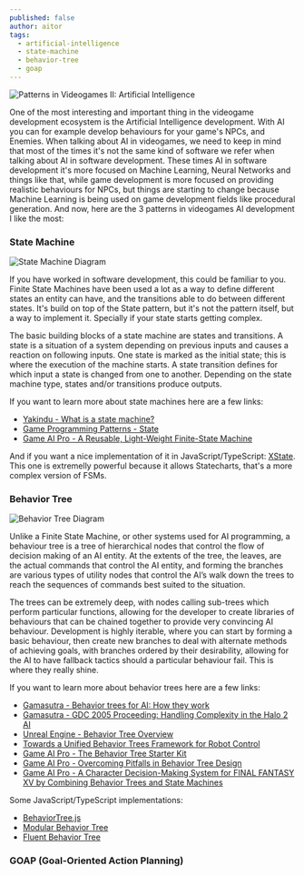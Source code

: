 ```yaml
---
published: false
author: aitor
tags:
  - artificial-intelligence
  - state-machine
  - behavior-tree
  - goap
---
```

![Patterns in Videogames II: Artificial Intelligence]({{site.baseurl}}/images/patterns-in-videogames-ii-artificial-intelligence.png)

One of the most interesting and important thing in the videogame development ecosystem is the Artificial Intelligence development. With AI you can for example develop behaviours for your game's NPCs, and Enemies. When talking about AI in videogames, we need to keep in mind that most of the times it's not the same kind of software we refer when talking about AI in software development. These times AI in software development it's more focused on Machine Learning, Neural Networks and things like that, while game development is more focused on providing realistic behaviours for NPCs, but things are starting to change because Machine Learning is being used on game development fields like procedural generation.
And now, here are the 3 patterns in videogames AI development I like the most:

### State Machine

![State Machine Diagram](http://www.plantuml.com/plantuml/png/SoWkIImgAStDuOhMYbNGrRLJy4zBu-824WeWTfw2bK9IQKb9Vbv1KMfnSMeA5r08eWX3nY4rBmLe4000)

If you have worked in software development, this could be familiar to you. Finite State Machines have been used a lot as a way to define different states an entity can have, and the transitions able to do between different states. It's build on top of the State pattern, but it's not the pattern itself, but a way to implement it. Specially if your state starts getting complex.

The basic building blocks of a state machine are states and transitions. A state is a situation of a system depending on previous inputs and causes a reaction on following inputs. One state is marked as the initial state; this is where the execution of the machine starts. A state transition defines for which input a state is changed from one to another. Depending on the state machine type, states and/or transitions produce outputs.

If you want to learn more about state machines here are a few links:
- [Yakindu - What is a state machine?](https://www.itemis.com/en/yakindu/state-machine/documentation/user-guide/overview_what_are_state_machines)
- [Game Programming Patterns - State](https://gameprogrammingpatterns.com/state.html)
- [Game AI Pro - A Reusable, Light-Weight
Finite-State Machine](http://www.gameaipro.com/GameAIPro3/GameAIPro3_Chapter12_A_Reusable_Light-Weight_Finite-State_Machine.pdf)

And if you want a nice implementation of it in JavaScript/TypeScript:
[XState](https://xstate.js.org/docs/). This one is extremelly powerful because it allows Statecharts, that's a more complex version of FSMs.

### Behavior Tree

![Behavior Tree Diagram](http://www.plantuml.com/plantuml/png/SoWkIImgAStDuOhMYbNGrRLJ24ujB4tDIqxbueAn57HJyilpW5BXYJdP8Vak-Vb5Q79WRJcfoIL06HW3BkDVa9hdaeyfWx0g7ejKRc9n1efDyN2vqBoS_EHiL4aCs-9nE3-ZAByqFGEx7vnpyejJmL8EgNafm4010000)

Unlike a Finite State Machine, or other systems used for AI programming, a behaviour tree is a tree of hierarchical nodes that control the flow of decision making of an AI entity. At the extents of the tree, the leaves, are the actual commands that control the AI entity, and forming the branches are various types of utility nodes that control the AI’s walk down the trees to reach the sequences of commands best suited to the situation.

The trees can be extremely deep, with nodes calling sub-trees which perform particular functions, allowing for the developer to create libraries of behaviours that can be chained together to provide very convincing AI behaviour. Development is highly iterable, where you can start by forming a basic behaviour, then create new branches to deal with alternate methods of achieving goals, with branches ordered by their desirability, allowing for the AI to have fallback tactics should a particular behaviour fail. This is where they really shine.

If you want to learn more about behavior trees here are a few links:
- [Gamasutra - Behavior trees for AI: How they work](https://www.gamasutra.com/blogs/ChrisSimpson/20140717/221339/Behavior_trees_for_AI_How_they_work.php)
- [Gamasutra - GDC 2005 Proceeding: Handling Complexity in the Halo 2 AI](https://www.gamasutra.com/view/feature/130663/gdc_2005_proceeding_handling_.php)
- [Unreal Engine - Behavior Tree Overview](https://docs.unrealengine.com/en-US/InteractiveExperiences/ArtificialIntelligence/BehaviorTrees/BehaviorTreesOverview/index.html)
- [Towards a Unified Behavior Trees Framework for Robot Control](https://www.csc.kth.se/~miccol/Michele_Colledanchise/Publications_files/2013_ICRA_mcko.pdf)
- [Game AI Pro - The Behavior Tree Starter Kit](http://www.gameaipro.com/GameAIPro/GameAIPro_Chapter06_The_Behavior_Tree_Starter_Kit.pdf)
- [Game AI Pro - Overcoming Pitfalls
in Behavior Tree Design](http://www.gameaipro.com/GameAIPro3/GameAIPro3_Chapter09_Overcoming_Pitfalls_in_Behavior_Tree_Design.pdf)
- [Game AI Pro - A Character Decision-Making
System for FINAL FANTASY XV
by Combining Behavior
Trees and State Machines](http://www.gameaipro.com/GameAIPro3/GameAIPro3_Chapter11_A_Character_Decision-Making_System_for_FINAL_FANTASY_XV_by_Combining_Behavior_Trees_and_State_Machines.pdf)

Some JavaScript/TypeScript implementations:
- [BehaviorTree.js](https://github.com/Calamari/BehaviorTree.js)
- [Modular Behavior Tree](https://github.com/telcy/modular-behavior-tree)
- [Fluent Behavior Tree](https://github.com/aequasi/fluent-behavior-tree)

### GOAP (Goal-Oriented Action Planning)


